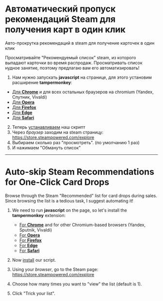 # Автоматический пропуск рекомендаций Steam для получения карт в один клик
Авто-прокрутка рекомендаций в steam для получение карточек в один клик

Просматривайте "Рекомендуемый список" steam, из которого выпадают карточки во время распродаж. Просматривать список нудное занятие, поэтому предлагаю вам его автоматизировать!

1. Нам нужно запускать **javascript** на странице, для этого установим расширение **tampermonkey**: 
- [Для **Chrome**](https://vk.cc/1kSEzq) и для всех остальных браузеров на chromium (Yandex, Спутник, Vivaldi)
- [Для **Opera**](https://vk.cc/8Ql9hR)
- [Для **Firefox**](https://vk.cc/5onjlR)
- [Для **Edge**](https://www.microsoft.com/ru-ru/p/tampermonkey/9nblggh5162s)
- [Для **Safari**](https://safari-extensions.apple.com/details/?id=net.tampermonkey.safari-G3XV72R5TC)


2. Теперь [устанавливаем](https://vk.cc/8cXNGq) наш скрипт
3. Через *_браузер_* заходим на steam страницу: https://store.steampowered.com/explore 
4. Выбираем сколько раз "просмотреть". (по умолчанию 1 раз)
5. И нажимаем "Обмануть список"

---

# Auto-skip Steam Recommendations for One-Click Card Drops

Browse through the Steam "Recommended" list for card drops during sales. Since browsing the list is a tedious task, I suggest automating it!

1. We need to run **javascript** on the page, so let's install the **tampermonkey** extension:
    - [For **Chrome**](https://vk.cc/1kSEzq) and for other Chromium-based browsers (Yandex, Sputnik, Vivaldi)
    - [For **Opera**](https://vk.cc/8Ql9hR)
    - [For **Firefox**](https://vk.cc/5onjlR)
    - [For **Edge**](https://www.microsoft.com/ru-ru/p/tampermonkey/9nblggh5162s)
    - [For **Safari**](https://safari-extensions.apple.com/details/?id=net.tampermonkey.safari-G3XV72R5TC)

2. Now [install](https://vk.cc/8cXNGq) our script.
3. Using your *_browser_*, go to the Steam page: https://store.steampowered.com/explore
4. Choose how many times you want to "view" the list (default is 1).
5. Click "Trick your list".
